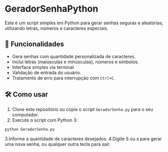 # GeradorSenhaPython
Este é um script simples em Python para gerar senhas seguras e aleatórias, utilizando letras, números e caracteres especiais.

## 🚀 Funcionalidades

- Gera senhas com quantidade personalizada de caracteres.
- Inclui letras (maiúsculas e minúsculas), números e símbolos.
- Interface simples via terminal.
- Validação de entrada do usuário.
- Tratamento de erro para interrupção com `Ctrl+C`.

## 🛠️ Como usar

1. Clone este repositório ou copie o script `GeradorSenha.py` para o seu computador.
2. Execute o script com Python 3:

```bash
python GeradorSenha.py
```
3.Informe a quantidade de caracteres desejados.
4.Digite S ou s para gerar uma nova senha, ou qualquer outra tecla para sair.

